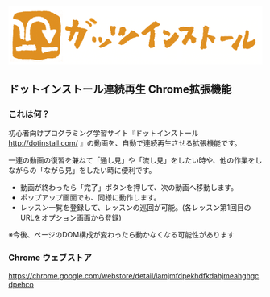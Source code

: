 ![ガッツインストール](images/logo.png)

## ドットインストール連続再生 Chrome拡張機能

### これは何？

初心者向けプログラミング学習サイト『ドットインストール http://dotinstall.com/ 』の動画を、自動で連続再生させる拡張機能です。

一連の動画の復習を兼ねて「通し見」や「流し見」をしたい時や、他の作業をしながらの「ながら見」をしたい時に便利です。

* 動画が終わったら「完了」ボタンを押して、次の動画へ移動します。
* ポップアップ画面でも、同様に動作します。
* レッスン一覧を登録して、レッスンの巡回が可能。(各レッスン第1回目のURLをオプション画面から登録)

※今後、ページのDOM構成が変わったら動かなくなる可能性があります

### Chrome ウェブストア

https://chrome.google.com/webstore/detail/iamjmfdpekhdfkdahjmeahghgcdpehco
